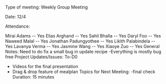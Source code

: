 Type of meeting: Weekly Group Meeting

Date: 12/4

Attendance:

Mirai Adams -- Yes
Elias Arghand -- Yes
Sahil Bhalla -- Yes
Daryl Foo -- Yes
Naweed Malal -- Yes
Jonathan Padungyothee -- Yes
Likith Palabindela -- Yes
Lavanya Verma -- Yes
Jasmine Wang -- Yes
Xiaoye Zuo -- Yes
General Notes:
Need to do fix a small  bug in update recipe
-Everything is mostly bug free
Project Updates/Issues:
To-D0
- Videos for the final presentation
- Drag & drop feature of mealplan
Topics for Next Meeting:
-final check
Duration: 15 minutes
